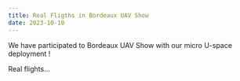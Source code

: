 ```yaml
---
title: Real Fligths in Bordeaux UAV Show
date: 2023-10-10
---
```


We have participated to Bordeaux UAV Show with our micro U-space deployment !

<!--more-->

Real flights...